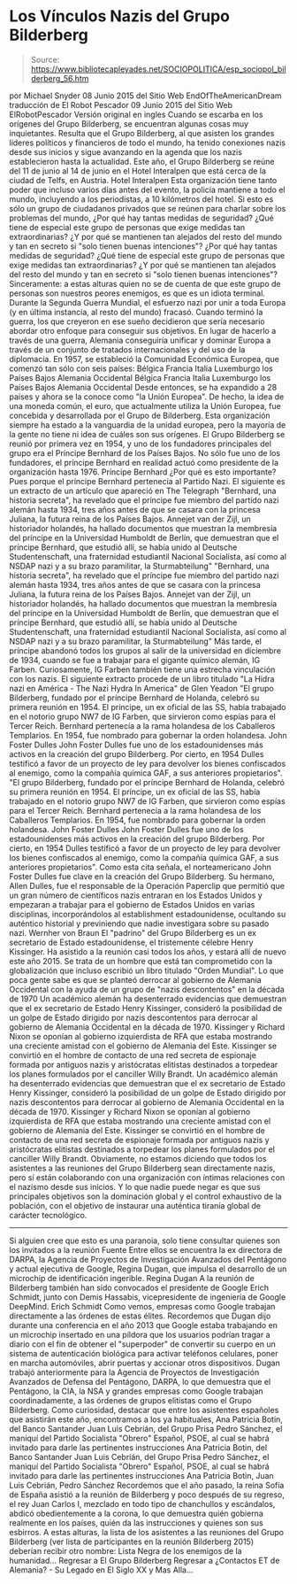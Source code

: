 # Los Vínculos Nazis del Grupo Bilderberg

> Source: https://www.bibliotecapleyades.net/SOCIOPOLITICA/esp_sociopol_bilderberg_56.htm

por Michael Snyder 08 Junio 2015
del Sitio Web EndOfTheAmericanDream
traducción de El Robot Pescador
09 Junio 2015
del Sitio Web ElRobotPescador
Versión original en ingles
Cuando se escarba en los orígenes del Grupo Bilderberg, se encuentran algunas cosas muy inquietantes. Resulta que el Grupo Bilderberg, al que asisten los grandes líderes políticos y financieros de todo el mundo, ha tenido conexiones nazis desde sus inicios y sigue avanzando en la agenda que los nazis establecieron hasta la actualidad. Este año, el Grupo Bilderberg se reúne del 11 de junio al 14 de junio en el Hotel Interalpen que está cerca de la ciudad de Telfs, en Austria.
Hotel Interalpen
Esta organización tiene tanto poder que incluso varios días antes del evento, la policía mantiene a todo el mundo, incluyendo a los periodistas, a 10 kilómetros del hotel. Si esto es sólo un grupo de ciudadanos privados que se reúnen para charlar sobre los problemas del mundo,
¿Por qué hay tantas medidas de seguridad? ¿Qué tiene de especial este grupo de personas que exige medidas tan extraordinarias? ¿Y por qué se mantienen tan alejados del resto del mundo y tan en secreto si "solo tienen buenas intenciones"?
¿Por qué hay tantas medidas de seguridad?
¿Qué tiene de especial este grupo de personas que exige medidas tan extraordinarias?
¿Y por qué se mantienen tan alejados del resto del mundo y tan en secreto si "solo tienen buenas intenciones"?
Sinceramente: a estas alturas quien no se de cuenta de que este grupo de personas son nuestros peores enemigos, es que es un idiota terminal.
Durante la Segunda Guerra Mundial, el esfuerzo nazi por unir a toda Europa (y en última instancia, al resto del mundo) fracasó. Cuando terminó la guerra, los que creyeron en ese sueño decidieron que sería necesario abordar otro enfoque para conseguir sus objetivos. En lugar de hacerlo a través de una guerra, Alemania conseguiría unificar y dominar Europa a través de un conjunto de tratados internacionales y del uso de la diplomacia. En 1957, se estableció la Comunidad Económica Europea, que comenzó tan sólo con seis países:
Bélgica Francia Italia Luxemburgo los Países Bajos Alemania Occidental
Bélgica
Francia
Italia
Luxemburgo
los Países Bajos
Alemania Occidental
Desde entonces, se ha expandido a 28 países y ahora se la conoce como "la Unión Europea". De hecho, la idea de una moneda común, el euro, que actualmente utiliza la Unión Europea, fue concebida y desarrollada por el Grupo de Bilderberg. Esta organización siempre ha estado a la vanguardia de la unidad europea, pero la mayoría de la gente no tiene ni idea de cuáles son sus orígenes.
El Grupo Bilderberg se reunió por primera vez en 1954, y uno de los fundadores principales del grupo era el Príncipe Bernhard de los Países Bajos. No sólo fue uno de los fundadores, el príncipe Bernhard en realidad actuó como presidente de la organización hasta 1976.
Príncipe Bernhard
¿Por qué es esto importante? Pues porque el príncipe Bernhard pertenecía al Partido Nazi. El siguiente es un extracto de un artículo que apareció en The Telegraph
"Bernhard, una historia secreta", ha revelado que el príncipe fue miembro del partido nazi alemán hasta 1934, tres años antes de que se casara con la princesa Juliana, la futura reina de los Países Bajos. Annejet van der Zijl, un historiador holandés, ha hallado documentos que muestran la membresía del príncipe en la Universidad Humboldt de Berlín, que demuestran que el príncipe Bernhard, que estudió allí, se había unido al Deutsche Studentenschaft, una fraternidad estudiantil Nacional Socialista, así como al NSDAP nazi y a su brazo paramilitar, la Sturmabteilung"
"Bernhard, una historia secreta", ha revelado que el príncipe fue miembro del partido nazi alemán hasta 1934, tres años antes de que se casara con la princesa Juliana, la futura reina de los Países Bajos.
Annejet van der Zijl, un historiador holandés, ha hallado documentos que muestran la membresía del príncipe en la Universidad Humboldt de Berlín, que demuestran que el príncipe Bernhard, que estudió allí, se había unido al Deutsche Studentenschaft, una fraternidad estudiantil Nacional Socialista, así como al NSDAP nazi y a su brazo paramilitar, la Sturmabteilung"
Más tarde, el príncipe abandonó todos los grupos al salir de la universidad en diciembre de 1934, cuando se fue a trabajar para el gigante químico alemán, IG Farben. Curiosamente, IG Farben también tiene una estrecha vinculación con los nazis. El siguiente extracto procede de un libro titulado "La Hidra nazi en América - The Nazi Hydra In America" de Glen Yeadon
"El grupo Bilderberg, fundado por el príncipe Bernhard de Holanda, celebró su primera reunión en 1954. El príncipe, un ex oficial de las SS, había trabajado en el notorio grupo NW7 de IG Farben, que sirvieron como espías para el Tercer Reich. Bernhard pertenecía a la rama holandesa de los Caballeros Templarios. En 1954, fue nombrado para gobernar la orden holandesa. John Foster Dulles John Foster Dulles fue uno de los estadounidenses más activos en la creación del grupo Bilderberg. Por cierto, en 1954 Dulles testificó a favor de un proyecto de ley para devolver los bienes confiscados al enemigo, como la compañía química GAF, a sus anteriores propietarios".
"El grupo Bilderberg, fundado por el príncipe Bernhard de Holanda, celebró su primera reunión en 1954. El príncipe, un ex oficial de las SS, había trabajado en el notorio grupo NW7 de IG Farben, que sirvieron como espías para el Tercer Reich. Bernhard pertenecía a la rama holandesa de los Caballeros Templarios. En 1954, fue nombrado para gobernar la orden holandesa.
John Foster Dulles
John Foster Dulles fue uno de los estadounidenses más activos en la creación del grupo Bilderberg. Por cierto, en 1954 Dulles testificó a favor de un proyecto de ley para devolver los bienes confiscados al enemigo, como la compañía química GAF, a sus anteriores propietarios".
Como esta cita señala, el norteamericano John Foster Dulles fue clave en la creación del Grupo Bilderberg.
Su hermano, Allen Dulles, fue el responsable de la Operación Paperclip que permitió que un gran número de científicos nazis entraran en los Estados Unidos y empezaran a trabajar para el gobierno de Estados Unidos en varias disciplinas, incorporándolos al establishment estadounidense, ocultando su auténtico historial y previniendo que nadie investigara sobre su pasado nazi.
Wernher von Braun
El "padrino" del Grupo Bilderberg es un ex secretario de Estado estadounidense, el tristemente célebre Henry Kissinger. Ha asistido a la reunión casi todos los años, y estará allí de nuevo este año 2015.
Se trata de un hombre que está tan comprometido con la globalización que incluso escribió un libro titulado "Orden Mundial". Lo que poca gente sabe es que se planteó derrocar al gobierno de Alemania Occidental con la ayuda de un grupo de "nazis descontentos" en la década de 1970
Un académico alemán ha desenterrado evidencias que demuestran que el ex secretario de Estado Henry Kissinger, consideró la posibilidad de un golpe de Estado dirigido por nazis descontentos para derrocar al gobierno de Alemania Occidental en la década de 1970. Kissinger y Richard Nixon se oponían al gobierno izquierdista de RFA que estaba mostrando una creciente amistad con el gobierno de Alemania del Este. Kissinger se convirtió en el hombre de contacto de una red secreta de espionaje formada por antiguos nazis y aristócratas elitistas destinados a torpedear los planes formulados por el canciller Willy Brandt.
Un académico alemán ha desenterrado evidencias que demuestran que el ex secretario de Estado Henry Kissinger, consideró la posibilidad de un golpe de Estado dirigido por nazis descontentos para derrocar al gobierno de Alemania Occidental en la década de 1970.
Kissinger y Richard Nixon se oponían al gobierno izquierdista de RFA que estaba mostrando una creciente amistad con el gobierno de Alemania del Este. Kissinger se convirtió en el hombre de contacto de una red secreta de espionaje formada por antiguos nazis y aristócratas elitistas destinados a torpedear los planes formulados por el canciller Willy Brandt.
Obviamente, no estamos diciendo que todos los asistentes a las reuniones del Grupo Bilderberg sean directamente nazis, pero sí están colaborando con una organización con íntimas relaciones con el nazismo desde sus inicios. Y lo que nadie puede negar es que sus principales objetivos son la dominación global y el control exhaustivo de la población, con el objetivo de instaurar una auténtica tiranía global de carácter tecnológico.
***
Si alguien cree que esto es una paranoia, solo tiene consultar quienes son los invitados a la reunión
Fuente Entre ellos se encuentra la ex directora de DARPA, la Agencia de Proyectos de Investigación Avanzados del Pentágono y actual ejecutiva de Google, Regina Dugan, que impulsa el desarrollo de un microchip de identificación ingerible.
Regina Dugan
A la reunión de Bilderberg también han sido convocados el presidente de Google Erich Schmidt, junto con Demis Hassabis, vicepresidente de ingeniería de Google DeepMind.
Erich Schmidt
Como vemos, empresas como Google trabajan directamente a las órdenes de estas élites. Recordemos que Dugan dijo durante una conferencia en el año 2013 que Google estaba trabajando en un microchip insertado en una píldora que los usuarios podrían tragar a diario con el fin de obtener el "superpoder" de convertir su cuerpo en un sistema de autenticación biológica para activar teléfonos celulares, poner en marcha automóviles, abrir puertas y accionar otros dispositivos.
Dugan trabajó anteriormente para la Agencia de Proyectos de Investigación Avanzados de Defensa del Pentágono, DARPA, lo que demuestra que el Pentágono, la CIA, la NSA y grandes empresas como Google trabajan coordinadamente, a las órdenes de grupos elitistas como el Grupo Bilderberg.
Como curiosidad, destacar que entre los asistentes españoles que asistirán este año, encontramos a los ya habituales,
Ana Patricia Botin, del Banco Santander Juan Luis Cebrián, del Grupo Prisa Pedro Sánchez, el maniquí del Partido Socialista "Obrero" Español, PSOE, al cual se habrá invitado para darle las pertinentes instrucciones
Ana Patricia Botin, del Banco Santander
Juan Luis Cebrián, del Grupo Prisa
Pedro Sánchez, el maniquí del Partido Socialista "Obrero" Español, PSOE, al cual se habrá invitado para darle las pertinentes instrucciones
Ana Patricia Botin, Juan Luis Cebrián, Pedro Sánchez
Recordemos que el año pasado, la reina Sofía de España asistió a la reunión de Bilderberg y poco después de su regreso, el rey Juan Carlos I, mezclado en todo tipo de chanchullos y escándalos, abdicó obedientemente a la corona, lo que demuestra quién gobierna realmente en los países, quién da las instrucciones y quienes son sus esbirros. A estas alturas, la lista de los asistentes a las reuniones del Grupo Bilderberg (ver lista de participantes en la reunión Bilderberg 2015) deberían recibir otro nombre:
Lista Negra de los enemigos de la humanidad...
Regresar a El Grupo Bilderberg
Regresar a ¿Contactos ET de Alemania? - Su Legado en El Siglo XX y Mas Alla...
